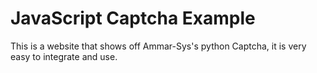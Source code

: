 # JavaScript Captcha Example
This is a website that shows off Ammar-Sys's python Captcha, it is very easy to integrate and use.
